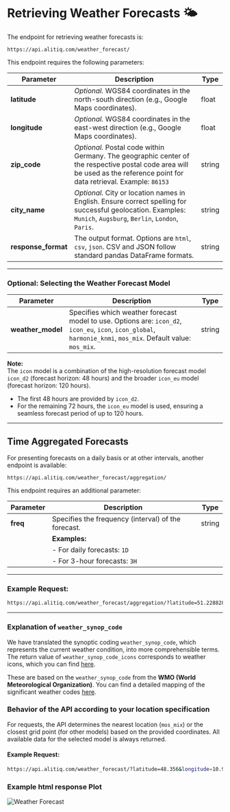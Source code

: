# Retrieving Weather Forecasts 🌤️

The endpoint for retrieving weather forecasts is:

```
https://api.alitiq.com/weather_forecast/
```

This endpoint requires the following parameters:

| Parameter         | Description                                                                                              | Type   |
|-------------------|----------------------------------------------------------------------------------------------------------|--------|
| **latitude**      | *Optional.* WGS84 coordinates in the north-south direction (e.g., Google Maps coordinates).              | float  |
| **longitude**     | *Optional.* WGS84 coordinates in the east-west direction (e.g., Google Maps coordinates).                | float  |
| **zip_code**      | *Optional.* Postal code within Germany. The geographic center of the respective postal code area will be used as the reference point for data retrieval. Example: `86153` | string |
| **city_name**     | *Optional.* City or location names in English. Ensure correct spelling for successful geolocation. Examples: `Munich`, `Augsburg`, `Berlin`, `London`, `Paris`. | string |
| **response_format** | The output format. Options are `html`, `csv`, `json`. CSV and JSON follow standard pandas DataFrame formats. | string |

---

### Optional: Selecting the Weather Forecast Model

| Parameter        | Description                                                                                                                                                                            | Type   |
|------------------|----------------------------------------------------------------------------------------------------------------------------------------------------------------------------------------|--------|
| **weather_model** | Specifies which weather forecast model to use. Options are: `icon_d2`, `icon_eu`, `icon`, `icon_global`, `harmonie_knmi`, `mos_mix`. Default value: `mos_mix`.                          | string |

**Note:**  
The `icon` model is a combination of the high-resolution forecast model `icon_d2` (forecast horizon: 48 hours) and the broader `icon_eu` model (forecast horizon: 120 hours).

- The first 48 hours are provided by `icon_d2`.  
- For the remaining 72 hours, the `icon_eu` model is used, ensuring a seamless forecast period of up to 120 hours.

---

## Time Aggregated Forecasts

For presenting forecasts on a daily basis or at other intervals, another endpoint is available:

```
https://api.alitiq.com/weather_forecast/aggregation/
```

This endpoint requires an additional parameter:

| Parameter | Description                                                                                                 | Type   |
|-----------|-------------------------------------------------------------------------------------------------------------|--------|
| **freq**  | Specifies the frequency (interval) of the forecast.                                                         | string |
|           | **Examples:**                                                                                               |        |
|           | - For daily forecasts: `1D`                                                                                |        |
|           | - For 3-hour forecasts: `3H`                                                                               |        |

---

### Example Request:
```bash
https://api.alitiq.com/weather_forecast/aggregation/?latitude=51.2288286&longitude=6.7734849&freq=1D
```

---

### Explanation of `weather_synop_code`

We have translated the synoptic coding `weather_synop_code`, which represents the current weather condition, into more comprehensible terms. The return value of `weather_synop_code_icons` corresponds to weather icons, which you can find [here](#).  

These are based on the `weather_synop_code` from the **WMO (World Meteorological Organization)**. You can find a detailed mapping of the significant weather codes [here](#).


### Behavior of the API according to your location specification

For requests, the API determines the nearest location (`mos_mix`) or the closest grid point (for other models) based on the provided coordinates. All available data for the selected model is always returned.

#### Example Request:
```bash
https://api.alitiq.com/weather_forecast/?latitude=48.356&longitude=10.904&response_format=json&weather_model=mos_mix
```

### Example html response Plot

![Weather Forecast](https://docs.alitiq.com/assets/example_html_plot_weather_forecast.png)